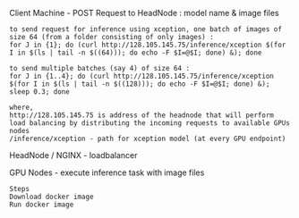 Client Machine - 
    POST Request to HeadNode : model name & image files
    
    to send request for inference using xception, one batch of images of size 64 (from a folder consisting of only images) :
    for J in {1}; do (curl http://128.105.145.75/inference/xception $(for I in $(ls | tail -n $((64))); do echo -F $I=@$I; done) &); done
    
    to send multiple batches (say 4) of size 64 :
    for J in {1..4}; do (curl http://128.105.145.75/inference/xception $(for I in $(ls | tail -n $((128))); do echo -F $I=@$I; done) &); sleep 0.3; done
    
    where,
    http://128.105.145.75 is address of the headnode that will perform load balancing by distributing the incoming requests to available GPUs nodes
    /inference/xception - path for xception model (at every GPU endpoint)

HeadNode / NGINX - loadbalancer
    
GPU Nodes - execute inference task with image files
    
    Steps
    Download docker image
    Run docker image
